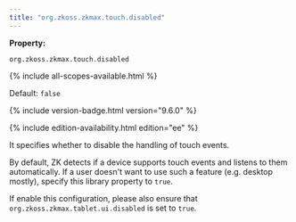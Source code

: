 ```yaml
---
title: "org.zkoss.zkmax.touch.disabled"
---
```


**Property:**

`org.zkoss.zkmax.touch.disabled`

{% include all-scopes-available.html %}

Default:  `false`

{% include version-badge.html version="9.6.0" %}
<!--REQUIRED ZK EDITION: EE -->
{% include edition-availability.html edition="ee" %}

It specifies whether to disable the handling of touch events.

By default, ZK detects if a device supports touch events and listens to
them automatically. If a user doesn't want to use such a feature (e.g.
desktop mostly), specify this library property to `true`.

If enable this configuration, please also ensure that
`org.zkoss.zkmax.tablet.ui.disabled` is set to `true`.
